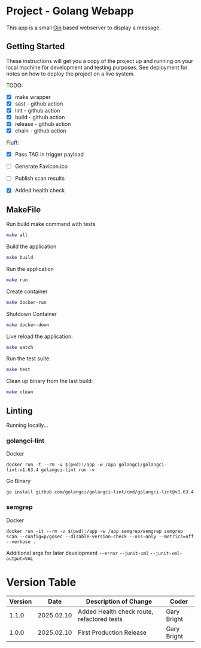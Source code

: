# Project - Golang Webapp

This app is a small [Gin](https://gin-gonic.com/) based webserver to display a message.

## Getting Started

These instructions will get you a copy of the project up and running on your local machine for development and testing purposes. See deployment for notes on how to deploy the project on a live system.

TODO:
 - [x] make wrapper
 - [x] sast - github action
 - [x] lint - github action
 - [x] build - github action
 - [x] release - github action
 - [x] chain - github action

Fluff:
- [x] Pass TAG in trigger payload
- [ ] Generate Favicon.ico
- [ ] Publish scan results
- [x] Added health check


## MakeFile

Run build make command with tests
```bash
make all
```

Build the application
```bash
make build
```

Run the application
```bash
make run
```
Create container
```bash
make docker-run
```

Shutdown Container
```bash
make docker-down
```

Live reload the application:
```bash
make watch
```

Run the test suite:
```bash
make test
```

Clean up binary from the last build:
```bash
make clean
```

## Linting
Running locally...

### golangci-lint
Docker
```
docker run -t --rm -v $(pwd):/app -w /app golangci/golangci-lint:v1.63.4 golangci-lint run -v
```
Go Binary
```
go install github.com/golangci/golangci-lint/cmd/golangci-lint@v1.63.4
```

### semgrep
Docker 
```
docker run -it --rm -v $(pwd):/app -w /app semgrep/semgrep semgrep scan --config=p/gosec --disable-version-check --oss-only --metrics=off --verbose .
```
Additional args for later development
`--error`
`--junit-xml`
`--junit-xml-output=VAL`

# Version Table
| Version | Date | Description of Change | Coder |
|---|---|---|---|
| 1.1.0 | 2025.02.10 | Added Health check route, refactored tests | Gary Bright |
| 1.0.0 | 2025.02.10 | First Production Release | Gary Bright |

